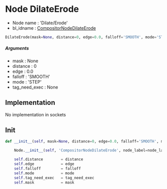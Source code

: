 # Node DilateErode

- Node name : 'Dilate/Erode'
- bl_idname : [CompositorNodeDilateErode](https://docs.blender.org/api/current/bpy.types.CompositorNodeDilateErode.html)


``` python
DilateErode(mask=None, distance=0, edge=0.0, falloff='SMOOTH', mode='STEP', tag_need_exec=None, node_label=None, node_color=None)
```
##### Arguments

- mask : None
- distance : 0
- edge : 0.0
- falloff : 'SMOOTH'
- mode : 'STEP'
- tag_need_exec : None

## Implementation

No implementation in sockets

## Init

``` python
def __init__(self, mask=None, distance=0, edge=0.0, falloff='SMOOTH', mode='STEP', tag_need_exec=None, node_label=None, node_color=None):

    Node.__init__(self, 'CompositorNodeDilateErode', node_label=node_label, node_color=node_color)

    self.distance        = distance
    self.edge            = edge
    self.falloff         = falloff
    self.mode            = mode
    self.tag_need_exec   = tag_need_exec
    self.mask            = mask
```
